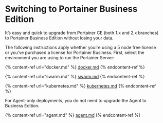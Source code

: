 # Switching to Portainer Business Edition

It’s easy and quick to upgrade from Portainer CE (both 1.x and 2.x branches) to Portainer Business Edition without losing your data.

The following instructions apply whether you’re using a 5 node free license or you’ve purchased a license for Portainer Business. First, select the environment you are using to run the Portainer Server:

{% content-ref url="docker.md" %}
[docker.md](docker.md)
{% endcontent-ref %}

{% content-ref url="swarm.md" %}
[swarm.md](swarm.md)
{% endcontent-ref %}

{% content-ref url="kubernetes.md" %}
[kubernetes.md](kubernetes.md)
{% endcontent-ref %}

For Agent-only deployments, you do not need to upgrade the Agent to Business Edition.

{% content-ref url="agent.md" %}
[agent.md](agent.md)
{% endcontent-ref %}

